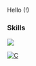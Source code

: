 Hello (!)


### Skills

![](https://skillicons.dev/icons?i=cpp,qt,php,html,css,linux)
<!--- [![C](https://skillicons.dev/icons?i=c)](https://www.google.com "C")--->
[ ![C](https://skillicons.dev/icons?i=c) ](https://en.wikipedia.org/wiki/C_(programming_language) "C")
<!--- icons from: https://github.com/tandpfun/skill-icons --->

